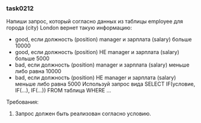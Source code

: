 
### task0212

Напиши запрос, который согласно данных из таблицы employee для города (city) London вернет такую информацию:
- good, если должность (position) manager и зарплата (salary) больше 10000
- good, если должность (position) НЕ manager и зарплата (salary) больше 5000
- bad, если должность (position) manager и зарплата (salary) меньше либо равна 10000
- bad, если должность (position) НЕ manager и зарплата (salary) меньше либо равна 5000
Используй запрос вида SELECT IF(условие, IF(...), IF(...)) FROM таблица WHERE ...


Требования:
1.	Запрос должен быть реализован согласно условию.


